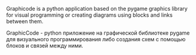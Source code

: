 ﻿Graphicode is a python application based on the pygame graphics library for visual programming or creating diagrams using blocks and links between them.
 
 GraphicCode - python приложение на графической библиотеке pygame для визуального программирования либо создания схем с помощью блоков и связей между ними.
